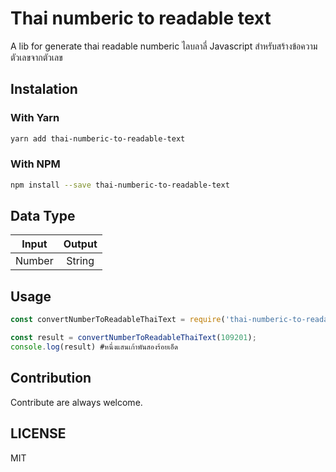 # Thai numberic to readable text

A lib for generate thai readable numberic
ไลบลาลี่ Javascript สำหรับสร้างข้อความตัวเลขจากตัวเลข

## Instalation

### With Yarn

```bash
yarn add thai-numberic-to-readable-text
```

### With NPM

```bash
npm install --save thai-numberic-to-readable-text
```

## Data Type

| Input  | Output |
| ------ | :----: |
| Number | String |

## Usage

```javascript
const convertNumberToReadableThaiText = require('thai-numberic-to-readable-text') // for ES5

const result = convertNumberToReadableThaiText(109201);
console.log(result) #หนึ่งแสนเก้าพันสองร้อยเอ็ด
```

## Contribution

Contribute are always welcome.

## LICENSE

MIT
